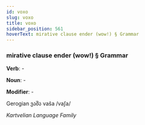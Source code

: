 ```yaml
---
id: voxo
slug: voxo
title: voxo
sidebar_position: 561
hoverText: mirative clause ender (wow!) § Grammar
---
```


### mirative clause ender (wow!) § Grammar

**Verb**: -

**Noun**: -

**Modifier**: -

Gerogian ვაშა vaša /vaʃa/

*Kartvelian Language Family*